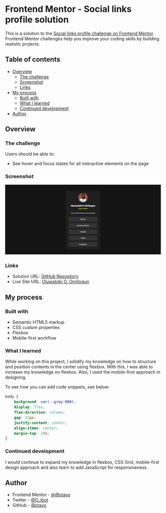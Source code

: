 # Frontend Mentor - Social links profile solution

This is a solution to the [Social links profile challenge on Frontend Mentor](https://www.frontendmentor.io/challenges/social-links-profile-UG32l9m6dQ). Frontend Mentor challenges help you improve your coding skills by building realistic projects. 

## Table of contents

- [Overview](#overview)
  - [The challenge](#the-challenge)
  - [Screenshot](#screenshot)
  - [Links](#links)
- [My process](#my-process)
  - [Built with](#built-with)
  - [What I learned](#what-i-learned)
  - [Continued development](#continued-development)
- [Author](#author)


## Overview

### The challenge

Users should be able to:

- See hover and focus states for all interactive elements on the page

### Screenshot

![](./preview.png)

### Links

- Solution URL: [GitHub Repository](https://github.com/iBotayo/social-links-profile-main)
- Live Site URL: [Oluwatobi O. Omitogun](https://oluwatobisocials.netlify.app/)

## My process

### Built with

- Semantic HTML5 markup
- CSS custom properties
- Flexbox
- Mobile-first workflow

### What I learned

While working on this project, I solidify my knowledge on how to structure and position contents in the center using flexbox. With this, I was able to increase my knowledge on flexbox. Also, I used the mobile-first approach in designing.

To see how you can add code snippets, see below:

```css
body {
    background: var(--grey-900);
    display: flex;
    flex-direction: column;
    gap: 22px;
    justify-content: center;
    align-items: center;
    margin-top: 20%;
}
```

### Continued development

I would continue to expand my knowledge in flexbox, CSS Grid, mobile-first design approach and also learn to add JavaScript for responsiveness.

## Author

- Frontend Mentor - [@iBotayo](https://www.frontendmentor.io/profile/iBotayo)
- Twitter - [@O_ibot](https://www.twitter.com/O_ibot)
- GitHub - [iBotayo](https://www.github.com/ibotayo)
